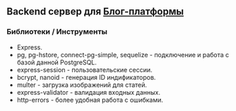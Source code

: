 ## Backend сервер для [Блог-платформы](https://github.com/king-of-travel/frontend)

### Библиотеки / Инструменты
* Express.
* pg, pg-hstore, connect-pg-simple, sequelize - подключение и работа с базой данной PostgreSQL.
* express-session - пользовательские сессии.
* bcrypt, nanoid - генерация ID индификаторов.
* multer - загрузка изображений для статей.
* express-validator - валидация входных данных.
* http-errors - более удобная работа с ошибками.
